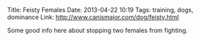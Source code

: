 Title: Feisty Females
Date: 2013-04-22 10:19
Tags: training, dogs, dominance
Link: http://www.canismajor.com/dog/feisty.html

Some good info here about stopping two females from fighting.